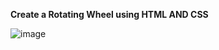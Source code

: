 **Create a Rotating Wheel using HTML AND CSS**

![image](https://github.com/user-attachments/assets/4b974457-7db5-4ff7-b941-a641117bb29b)

